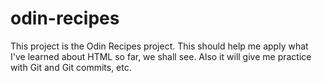 # odin-recipes
This project is the Odin Recipes project. This should help me apply what I've learned about HTML so far, we shall see. Also it will give me practice with Git and Git commits, etc.